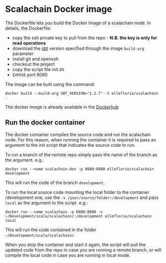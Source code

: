 # Scalachain Docker image
The Dockerfile lets you build the Docker Image of a scalachain node. In details, the Dockerfile:
* copy the ssh private key to pull from the repo - **N.B. the key is only for read operations**
* download the [sbt](https://www.scala-sbt.org/) version specified through the image ```build-arg``` parameter
* install git and openssh
* checkout the project
* copy the script file init.sh
* ```EXPOSE``` port 8080 

The image can be built using the command:

```docker build --build-arg SBT_VERSION="1.2.7" -t elleflorio/scalachain .```

The docker image is already available in the [Dockerhub](https://hub.docker.com/r/elleflorio/scalachain/)

## Run the docker container
The docker container compiles the source code and run the scalachain node. For this reason, when running the container it is required to pass an argument to the init script that indicates the source code to run.

To run a branch of the remote repo simply pass the name of the branch as the argument. e.g.:

```docker run --name scalachain-dev -p 8080:8080 elleflorio/scalachain development```

This will run the code of the branch ```development```.

To run the local source code mounting the local folder to the container /development one, use the ```-v /your/source/folder:/development``` and pass ```local``` as the argument to the script. e.g.:

```docker run --name scalachain -p 8080:8080 -v ~/Development/scala/scalachain/:/development elleflorio/scalachain local```

This will run the code contained in the folder ```~/Development/scala/scalachain/```.

When you stop the container and start it again, the script will pull the updated code from the repo in case you are running a remote branch, or will compile the local code in case you are running in local mode.